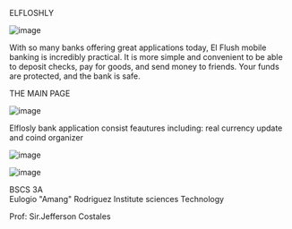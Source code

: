 ELFLOSHLY

![image](https://user-images.githubusercontent.com/99803786/179431204-e052ad04-ffe7-4f74-9864-29b614066175.png)

With so many banks offering great applications today, El Flush mobile banking is incredibly practical. It is more simple and convenient to be able to deposit checks, pay for goods, and send money to friends. Your funds are protected, and the bank is safe.


THE MAIN PAGE

![image](https://user-images.githubusercontent.com/99803786/179432240-b80d5869-0823-49ff-b520-286a6613592b.png)

Elflosly bank application consist feautures including:  real currency update and coind organizer

![image](https://user-images.githubusercontent.com/99803786/179432416-baed98c5-ffb1-4c59-a79b-c205ce20c102.png)


![image](https://user-images.githubusercontent.com/99803786/179432425-e868ac5e-1ad7-45ef-933a-050f337a8fa7.png)


BSCS 3A  
Eulogio "Amang" Rodriguez  Institute sciences Technology

Prof: Sir.Jefferson Costales
